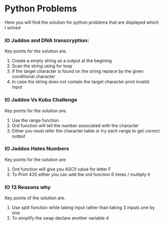 # Python Problems

Here you will find the solution for python problems that are displayed which I solved

### IO Jaddoo and DNA transcryption:
  Key points for the solution are.
  1. Create a empty string as a output at the begining
  2. Scan the string using for loop
  3. If the target character is found on the string replace by the given conditional character
  4. In case the string does not contain the target character print invalid input
  
  
### IO Jaddoo Vs Koba Challenge
   Key points for the solution are.
   1. Use the range function
   2. Ord function will tell the number associated with the character
   3. Either you must refer the character table or try each range to get correct output

### IO Jaddoo Hates Numbers
   Key points for the solution are.
   1. Ord function will give you ASCII value for letter F
   2. To Print 420 either you can add the ord function 6 times / multiply it

### IO 13 Reasons why
   Key points of the solution are.
   1. Use split function while taking input rather than taking 3 inputs one by one
   2. To simplify the swap declare another variable d
